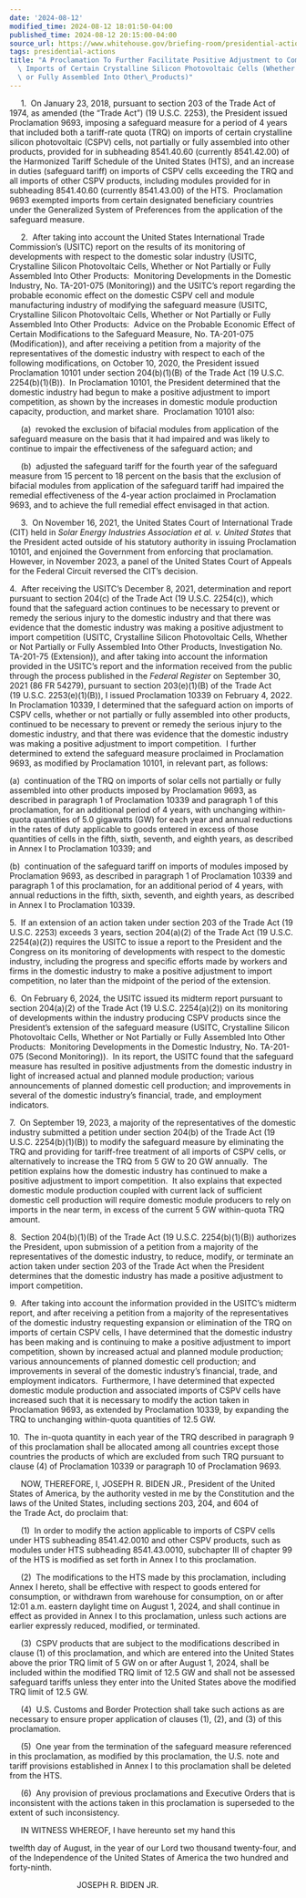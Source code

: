 ```yaml
---
date: '2024-08-12'
modified_time: 2024-08-12 18:01:50-04:00
published_time: 2024-08-12 20:15:00-04:00
source_url: https://www.whitehouse.gov/briefing-room/presidential-actions/2024/08/12/a-proclamation-to-further-facilitate-positive-adjustment-to-competition-from-imports-of-certain-crystalline-silicon-photovoltaic-cells-whether-or-not-partially-or-fully-assembled-into-other-products-2/
tags: presidential-actions
title: "A Proclamation To Further Facilitate Positive Adjustment to Competition From\
  \ Imports of Certain Crystalline Silicon Photovoltaic Cells (Whether or Not Partially\
  \ or Fully Assembled Into Other\_Products)"
---
```

 
     1.  On January 23, 2018, pursuant to section 203 of the Trade Act
of 1974, as amended (the “Trade Act”) (19 U.S.C. 2253), the President
issued Proclamation 9693, imposing a safeguard measure for a period of 4
years that included both a tariff-rate quota (TRQ) on imports of certain
crystalline silicon photovoltaic (CSPV) cells, not partially or fully
assembled into other products, provided for in subheading 8541.40.60
(currently 8541.42.00) of the Harmonized Tariff Schedule of the United
States (HTS), and an increase in duties (safeguard tariff) on imports of
CSPV cells exceeding the TRQ and all imports of other CSPV products,
including modules provided for in subheading 8541.40.60 (currently
8541.43.00) of the HTS.  Proclamation 9693 exempted imports from certain
designated beneficiary countries under the Generalized System of
Preferences from the application of the safeguard measure.

     2.  After taking into account the United States International Trade
Commission’s (USITC) report on the results of its monitoring of
developments with respect to the domestic solar industry (USITC,
Crystalline Silicon Photovoltaic Cells, Whether or Not Partially or
Fully Assembled Into Other Products:  Monitoring Developments in the
Domestic Industry, No. TA-201-075 (Monitoring)) and the USITC’s report
regarding the probable economic effect on the domestic CSPV cell and
module manufacturing industry of modifying the safeguard measure (USITC,
Crystalline Silicon Photovoltaic Cells, Whether or Not Partially or
Fully Assembled Into Other Products:  Advice on the Probable Economic
Effect of Certain Modifications to the Safeguard Measure, No. TA-201-075
(Modification)), and after receiving a petition from a majority of the
representatives of the domestic industry with respect to each of the
following modifications, on October 10, 2020, the President issued
Proclamation 10101 under section 204(b)(1)(B) of the Trade Act (19
U.S.C. 2254(b)(1)(B)).  In Proclamation 10101, the President determined
that the domestic industry had begun to make a positive adjustment to
import competition, as shown by the increases in domestic module
production capacity, production, and market share.  Proclamation 10101
also:

     (a)  revoked the exclusion of bifacial modules from application of
the safeguard measure on the basis that it had impaired and was
likely to continue to impair the effectiveness of the safeguard action;
and

     (b)  adjusted the safeguard tariff for the fourth year of the
safeguard measure from 15 percent to 18 percent on the basis that the
exclusion of bifacial modules from application of the safeguard tariff
had impaired the remedial effectiveness of the 4-year action proclaimed
in Proclamation 9693, and to achieve the full remedial effect envisaged
in that action.

     3.  On November 16, 2021, the United States Court of International
Trade (CIT) held in *Solar Energy Industries Association et al. v.
United States* that the President acted outside of his statutory
authority in issuing Proclamation 10101, and enjoined the Government
from enforcing that proclamation.  However, in November 2023, a panel of
the United States Court of Appeals for the Federal Circuit reversed the
CIT’s decision.

4.  After receiving the USITC’s December 8, 2021, determination and
report pursuant to section 204(c) of the Trade Act (19 U.S.C. 2254(c)),
which found that the safeguard action continues to be necessary to
prevent or remedy the serious injury to the domestic industry and that
there was evidence that the domestic industry was making a positive
adjustment to import competition (USITC, Crystalline Silicon
Photovoltaic Cells, Whether or Not Partially or Fully Assembled Into
Other Products, Investigation No. TA-201-75 (Extension)), and after
taking into account the information provided in the USITC’s report and
the information received from the public through the process published
in the *Federal Register* on September 30, 2021 (86 FR 54279), pursuant
to section 203(e)(1)(B) of the Trade Act (19 U.S.C. 2253(e)(1)(B)), I
issued Proclamation 10339 on February 4, 2022.  In Proclamation 10339, I
determined that the safeguard action on imports of CSPV cells, whether
or not partially or fully assembled into other products, continued to be
necessary to prevent or remedy the serious injury to the domestic
industry, and that there was evidence that the domestic industry was
making a positive adjustment to import competition.  I further
determined to extend the safeguard measure proclaimed in Proclamation
9693, as modified by Proclamation 10101, in relevant part, as follows:

(a)  continuation of the TRQ on imports of solar cells not partially or
fully assembled into other products imposed by Proclamation 9693, as
described in paragraph 1 of Proclamation 10339 and paragraph 1 of this
proclamation, for an additional period of 4 years, with unchanging
within-quota quantities of 5.0 gigawatts (GW) for each year and annual
reductions in the rates of duty applicable to goods entered in excess of
those quantities of cells in the fifth, sixth, seventh, and eighth
years, as described in Annex I to Proclamation 10339; and

(b)  continuation of the safeguard tariff on imports of modules imposed
by Proclamation 9693, as described in paragraph 1 of Proclamation 10339
and paragraph 1 of this proclamation, for an additional period of 4
years, with annual reductions in the fifth, sixth, seventh, and eighth
years, as described in Annex I to Proclamation 10339.

5\.  If an extension of an action taken under section 203 of the Trade
Act (19 U.S.C. 2253) exceeds 3 years, section 204(a)(2) of the Trade Act
(19 U.S.C. 2254(a)(2)) requires the USITC to issue a report to the
President and the Congress on its monitoring of developments with
respect to the domestic industry, including the progress and specific
efforts made by workers and firms in the domestic industry to make a
positive adjustment to import competition, no later than the midpoint of
the period of the extension. 

6.  On February 6, 2024, the USITC issued its midterm report pursuant to
section 204(a)(2) of the Trade Act (19 U.S.C. 2254(a)(2)) on its
monitoring of developments within the industry producing CSPV products
since the President’s extension of the safeguard measure (USITC,
Crystalline Silicon Photovoltaic Cells, Whether or Not Partially or
Fully Assembled Into Other Products:  Monitoring Developments in the
Domestic Industry, No. TA-201-075 (Second Monitoring)).  In its report,
the USITC found that the safeguard measure has resulted in positive
adjustments from the domestic industry in light of increased actual and
planned module production; various announcements of planned domestic
cell production; and improvements in several of the domestic industry’s
financial, trade, and employment indicators.  

7.  On September 19, 2023, a majority of the representatives of the
domestic industry submitted a petition under section 204(b) of the Trade
Act (19 U.S.C. 2254(b)(1)(B)) to modify the safeguard measure by
eliminating the TRQ and providing for tariff-free treatment of all
imports of CSPV cells, or alternatively to increase the TRQ from 5 GW to
20 GW annually.  The petition explains how the domestic industry has
continued to make a positive adjustment to import competition.  It also
explains that expected domestic module production coupled with current
lack of sufficient domestic cell production will require domestic module
producers to rely on imports in the near term, in excess of the current
5 GW within-quota TRQ amount.

8.  Section 204(b)(1)(B) of the Trade Act (19 U.S.C. 2254(b)(1)(B))
authorizes the President, upon submission of a petition from a majority
of the representatives of the domestic industry, to reduce, modify, or
terminate an action taken under section 203 of the Trade Act when the
President determines that the domestic industry has made a positive
adjustment to import competition.

9.  After taking into account the information provided in the USITC’s
midterm report, and after receiving a petition from a majority of the
representatives of the domestic industry requesting expansion or
elimination of the TRQ on imports of certain CSPV cells, I have
determined that the domestic industry has been making and is continuing
to make a positive adjustment to import competition, shown by increased
actual and planned module production; various announcements of planned
domestic cell production; and improvements in several of the domestic
industry’s financial, trade, and employment indicators.  Furthermore, I
have determined that expected domestic module production and associated
imports of CSPV cells have increased such that it is necessary to modify
the action taken in Proclamation 9693, as extended by Proclamation
10339, by expanding the TRQ to unchanging within-quota quantities of
12.5 GW.  

10.  The in-quota quantity in each year of the TRQ described in
paragraph 9 of this proclamation shall be allocated among all countries
except those countries the products of which are excluded from such TRQ
pursuant to clause (4) of Proclamation 10339 or paragraph 10 of
Proclamation 9693.

     NOW, THEREFORE, I, JOSEPH R. BIDEN JR., President of the United
States of America, by the authority vested in me by the Constitution and
the laws of the United States, including sections 203, 204, and 604 of
the Trade Act, do proclaim that:

     (1)  In order to modify the action applicable to imports of CSPV
cells under HTS subheading 8541.42.0010 and other CSPV products, such as
modules under HTS subheading 8541.43.0010, subchapter III of chapter 99
of the HTS is modified as set forth in Annex I to this proclamation.

     (2)  The modifications to the HTS made by this proclamation,
including Annex I hereto, shall be effective with respect to goods
entered for consumption, or withdrawn from warehouse for consumption, on
or after 12:01 a.m. eastern daylight time on August 1, 2024, and shall
continue in effect as provided in Annex I to this proclamation, unless
such actions are earlier expressly reduced, modified, or terminated.  

     (3)  CSPV products that are subject to the modifications described
in clause (1) of this proclamation, and which are entered into the
United States above the prior TRQ limit of 5 GW on or after August 1,
2024, shall be included within the modified TRQ limit of 12.5 GW and
shall not be assessed safeguard tariffs unless they enter into the
United States above the modified TRQ limit of 12.5 GW.

     (4)  U.S. Customs and Border Protection shall take such actions as
are necessary to ensure proper application of clauses (1), (2), and (3)
of this proclamation.

     (5)  One year from the termination of the safeguard measure
referenced in this proclamation, as modified by this proclamation, the
U.S. note and tariff provisions established in Annex I to this
proclamation shall be deleted from the HTS.

     (6)  Any provision of previous proclamations and Executive Orders
that is inconsistent with the actions taken in this proclamation is
superseded to the extent of such inconsistency.

     IN WITNESS WHEREOF, I have hereunto set my hand this

twelfth day of August, in the year of our Lord two thousand twenty-four,
and of the Independence of the United States of America the two hundred
and forty-ninth.

                              JOSEPH R. BIDEN JR.
